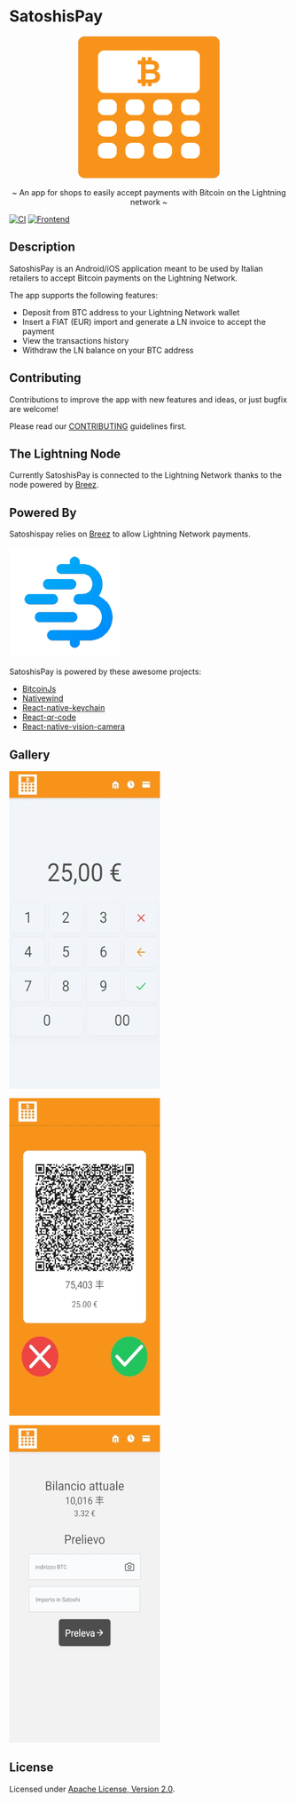 # SatoshisPay

<p align="center">
  <img src="/assets/logo.png" width="256" height="256" />
</p>

<p align="center">~ An app for shops to easily accept payments with Bitcoin on the Lightning network ~</p>

[![CI](https://github.com/veeso-dev/satoshispay/actions/workflows/ci.yml/badge.svg)](https://github.com/veeso-dev/satoshispay/actions/workflows/ci.yml)
[![Frontend](https://github.com/veeso-dev/satoshispay/actions/workflows/frontend.yml/badge.svg)](https://github.com/veeso-dev/satoshispay/actions/workflows/frontend.yml)

## Description

SatoshisPay is an Android/iOS application meant to be used by Italian retailers to accept Bitcoin payments on the Lightning Network.

The app supports the following features:

- Deposit from BTC address to your Lightning Network wallet
- Insert a FIAT (EUR) import and generate a LN invoice to accept the payment
- View the transactions history
- Withdraw the LN balance on your BTC address

## Contributing

Contributions to improve the app with new features and ideas, or just bugfix are welcome!

Please read our [CONTRIBUTING](./CONTRIBUTING.md) guidelines first.

## The Lightning Node

Currently SatoshisPay is connected to the Lightning Network thanks to the node powered by [Breez](https://breez.technology/).

## Powered By

Satoshispay relies on [Breez](https://breez.technology/) to allow Lightning Network payments.

![breez-logo](assets/breez.png)

SatoshisPay is powered by these awesome projects:

- [BitcoinJs](https://github.com/bitcoinjs/bitcoinjs-lib)
- [Nativewind](https://github.com/marklawlor/nativewind)
- [React-native-keychain](https://github.com/oblador/react-native-keychain)
- [React-qr-code](https://github.com/rosskhanas/react-qr-code)
- [React-native-vision-camera](https://github.com/mrousavy/react-native-vision-camera)

## Gallery

![app-screen-home](assets/app-screen-home.webp)

![app-screen-tx](assets/app-screen-tx.webp)

![app-screen-wallet](assets/app-screen-wallet.webp)

## License

Licensed under [Apache License, Version 2.0](/LICENSE).
